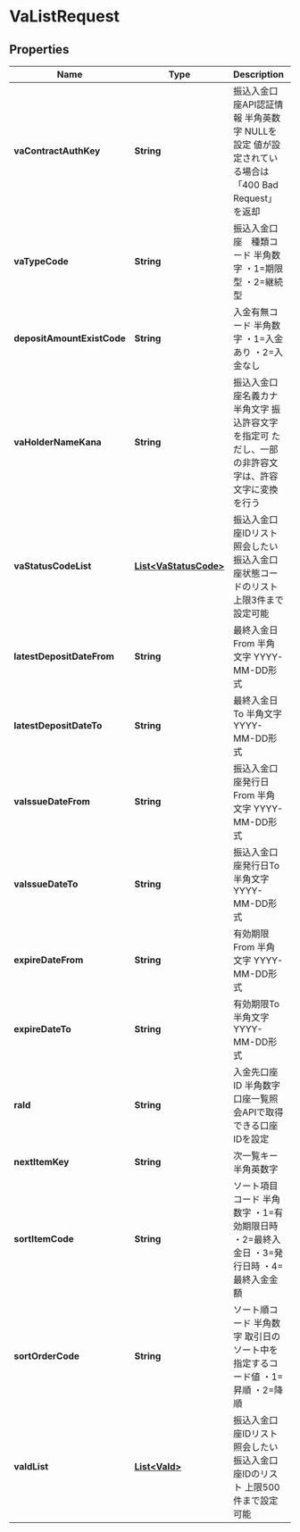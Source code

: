 
# VaListRequest

## Properties
Name | Type | Description | Notes
------------ | ------------- | ------------- | -------------
**vaContractAuthKey** | **String** | 振込入金口座API認証情報 半角英数字 NULLを設定 値が設定されている場合は「400 Bad Request」を返却  |  [optional]
**vaTypeCode** | **String** | 振込入金口座　種類コード 半角数字 ・1&#x3D;期限型 ・2&#x3D;継続型  |  [optional]
**depositAmountExistCode** | **String** | 入金有無コード 半角数字 ・1&#x3D;入金あり ・2&#x3D;入金なし  |  [optional]
**vaHolderNameKana** | **String** | 振込入金口座名義カナ 半角文字 振込許容文字を指定可 ただし、一部の非許容文字は、許容文字に変換を行う  |  [optional]
**vaStatusCodeList** | [**List&lt;VaStatusCode&gt;**](VaStatusCode.md) | 振込入金口座IDリスト 照会したい振込入金口座状態コードのリスト 上限3件まで設定可能  |  [optional]
**latestDepositDateFrom** | **String** | 最終入金日From 半角文字 YYYY-MM-DD形式  |  [optional]
**latestDepositDateTo** | **String** | 最終入金日To 半角文字 YYYY-MM-DD形式  |  [optional]
**vaIssueDateFrom** | **String** | 振込入金口座発行日From 半角文字 YYYY-MM-DD形式  |  [optional]
**vaIssueDateTo** | **String** | 振込入金口座発行日To 半角文字 YYYY-MM-DD形式  |  [optional]
**expireDateFrom** | **String** | 有効期限From 半角文字 YYYY-MM-DD形式  |  [optional]
**expireDateTo** | **String** | 有効期限To 半角文字 YYYY-MM-DD形式  |  [optional]
**raId** | **String** | 入金先口座ID 半角数字 口座一覧照会APIで取得できる口座IDを設定  |  [optional]
**nextItemKey** | **String** | 次一覧キー 半角英数字  |  [optional]
**sortItemCode** | **String** | ソート項目コード 半角数字 ・1&#x3D;有効期限日時 ・2&#x3D;最終入金日 ・3&#x3D;発行日時 ・4&#x3D;最終入金金額  |  [optional]
**sortOrderCode** | **String** | ソート順コード 半角数字 取引日のソート中を指定するコード値 ・1&#x3D;昇順 ・2&#x3D;降順  |  [optional]
**vaIdList** | [**List&lt;VaId&gt;**](VaId.md) | 振込入金口座IDリスト 照会したい振込入金口座IDのリスト 上限500件まで設定可能  |  [optional]



